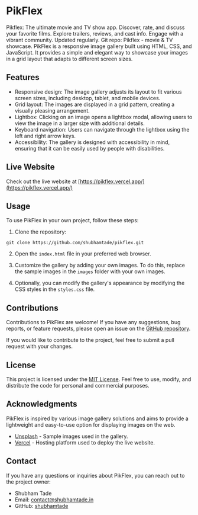 # PikFlex
Pikflex: The ultimate movie and TV show app. Discover, rate, and discuss your favorite films. Explore trailers, reviews, and cast info. Engage with a vibrant community. Updated regularly. Git repo: Pikflex - movie &amp; TV showcase.
PikFlex is a responsive image gallery built using HTML, CSS, and JavaScript. It provides a simple and elegant way to showcase your images in a grid layout that adapts to different screen sizes.

## Features

- Responsive design: The image gallery adjusts its layout to fit various screen sizes, including desktop, tablet, and mobile devices.
- Grid layout: The images are displayed in a grid pattern, creating a visually pleasing arrangement.
- Lightbox: Clicking on an image opens a lightbox modal, allowing users to view the image in a larger size with additional details.
- Keyboard navigation: Users can navigate through the lightbox using the left and right arrow keys.
- Accessibility: The gallery is designed with accessibility in mind, ensuring that it can be easily used by people with disabilities.

## Live Website

Check out the live website at [https://pikflex.vercel.app/](https://pikflex.vercel.app/)

## Usage

To use PikFlex in your own project, follow these steps:

1. Clone the repository:

```
git clone https://github.com/shubhamtade/pikflex.git
```

2. Open the `index.html` file in your preferred web browser.

3. Customize the gallery by adding your own images. To do this, replace the sample images in the `images` folder with your own images.

4. Optionally, you can modify the gallery's appearance by modifying the CSS styles in the `styles.css` file.

## Contributions

Contributions to PikFlex are welcome! If you have any suggestions, bug reports, or feature requests, please open an issue on the [GitHub repository](https://github.com/shubhamtade/pikflex/issues).

If you would like to contribute to the project, feel free to submit a pull request with your changes.

## License

This project is licensed under the [MIT License](LICENSE). Feel free to use, modify, and distribute the code for personal and commercial purposes.

## Acknowledgments

PikFlex is inspired by various image gallery solutions and aims to provide a lightweight and easy-to-use option for displaying images on the web.

- [Unsplash](https://unsplash.com/) - Sample images used in the gallery.
- [Vercel](https://vercel.com/) - Hosting platform used to deploy the live website.

## Contact

If you have any questions or inquiries about PikFlex, you can reach out to the project owner:

- Shubham Tade
- Email: contact@shubhamtade.in
- GitHub: [shubhamtade](https://github.com/shubhamtade)
